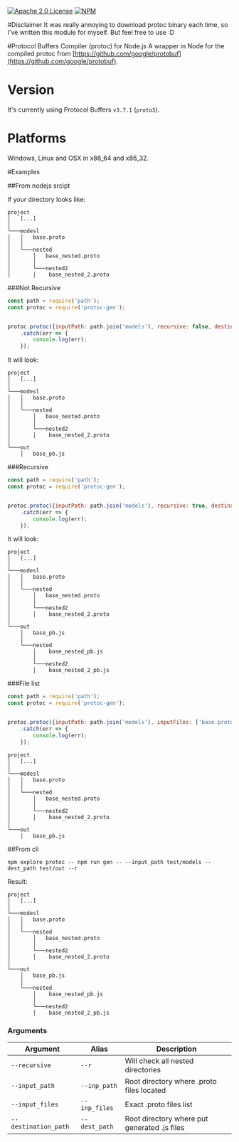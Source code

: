[![Apache 2.0 License](https://img.shields.io/badge/License-Apache%202.0-blue.svg)](LICENSE)
[![NPM](https://img.shields.io/npm/v/protoc-gen.svg)](https://www.npmjs.com/package/protoc-gen)

#Disclaimer
It was really annoying to download protoc binary each time, so I've written this module for myself. But feel free to use :D

#Protocol Buffers Compiler (protoc) for Node.js 
A wrapper in Node for the compiled protoc from [https://github.com/google/protobuf](https://github.com/google/protobuf).

# Version
It's currently using Protocol Buffers `v3.7.1` (`proto3`).

# Platforms
Windows, Linux and OSX in x86_64 and x86_32.

#Examples

##From nodejs srcipt

If your directory looks like:
  
    project
    │   [...] 
    │
    └───modesl
    │   │   base.proto
    │   │
    │   └───nested
    │       │   base_nested.proto
    │       │ 
    │       └───nested2
    │       │    base_nested_2.proto

###Not Recursive

```JavaScript
const path = require('path');
const protoc = require('protoc-gen');


protoc.protoc({inputPath: path.join('models'), recursive: false, destinationPath: path.join('out')})
    .catch(err => {
        console.log(err);
    });
```

It will look:

    project
    │   [...] 
    │
    └───modesl
    │   │   base.proto
    │   │
    │   └───nested
    │       │   base_nested.proto
    │       │ 
    │       └───nested2
    │       │    base_nested_2.proto
    │   
    └───out
        │   base_pb.js

###Recursive

```JavaScript
const path = require('path');
const protoc = require('protoc-gen');


protoc.protoc({inputPath: path.join('models'), recursive: true, destinationPath: path.join('out')})
    .catch(err => {
        console.log(err);
    });
```

It will look:

    project
    │   [...] 
    │
    └───modesl
    │   │   base.proto
    │   │
    │   └───nested
    │       │   base_nested.proto
    │       │ 
    │       └───nested2
    │       │    base_nested_2.proto
    │   
    └───out
        │   base_pb.js
        │
        └───nested
            │    base_nested_pb.js
            │ 
            └───nested2
            │    base_nested_2_pb.js

###File list

```JavaScript
const path = require('path');
const protoc = require('protoc-gen');


protoc.protoc({inputPath: path.join('models'), inputFiles: ['base.proto'], destinationPath: path.join('out')})
    .catch(err => {
        console.log(err);
    });
```

    project
    │   [...] 
    │
    └───modesl
    │   │   base.proto
    │   │
    │   └───nested
    │       │   base_nested.proto
    │       │ 
    │       └───nested2
    │       │    base_nested_2.proto
    │   
    └───out
        │   base_pb.js


##From cli

`npm explore protoc -- npm run gen -- --input_path test/models --dest_path test/out --r`

Result:

    project
    │   [...] 
    │
    └───modesl
    │   │   base.proto
    │   │
    │   └───nested
    │       │   base_nested.proto
    │       │ 
    │       └───nested2
    │       │    base_nested_2.proto
    │   
    └───out
        │   base_pb.js
        │
        └───nested
            │    base_nested_pb.js
            │ 
            └───nested2
            │    base_nested_2_pb.js

### Arguments
|    Argument          |  Alias          | Description                                  |
|----------------------|-----------------|----------------------------------------------|
| `--recursive`        | `--r`           | Will check all nested directories            | 
| `--input_path`       |  `--inp_path`   | Root directory where  .proto files located   |   
| `--input_files`      |  `--inp_files`  | Exact  .proto files list                     |   
| `--destination_path` |  `--dest_path`  | Root directory where put generated .js files | 

